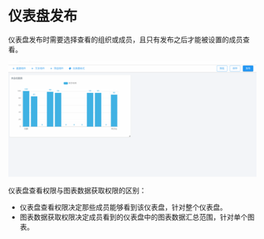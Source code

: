 # 仪表盘发布

仪表盘发布时需要选择查看的组织或成员，且只有发布之后才能被设置的成员查看。

![发布步骤](./images/publish.gif)

仪表盘查看权限与图表数据获取权限的区别：

- 仪表盘查看权限决定那些成员能够看到该仪表盘，针对整个仪表盘。
- 图表数据获取权限决定成员看到的仪表盘中的图表数据汇总范围，针对单个图表。
